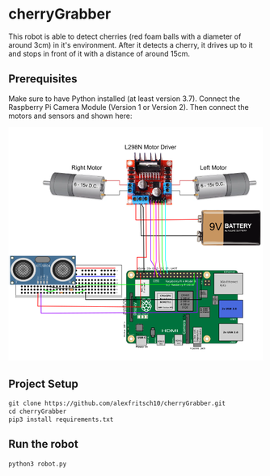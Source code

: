 # cherryGrabber

This robot is able to detect cherries (red foam balls with a diameter of around 3cm) in it's environment. After it detects a cherry, it drives up to it and stops in front of it with a distance of around 15cm. 

## Prerequisites
Make sure to have Python installed (at least version 3.7). Connect the Raspberry Pi Camera Module (Version 1 or Version 2). Then connect the motors and sensors and shown here:

![alt text](https://github.com/alexfritsch10/cherryGrabber/blob/main/images/circuits.svg?raw=true)

## Project Setup
```
git clone https://github.com/alexfritsch10/cherryGrabber.git
cd cherryGrabber
pip3 install requirements.txt

```

## Run the robot 

```
python3 robot.py
```